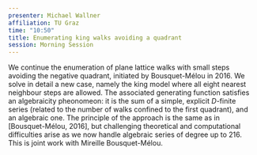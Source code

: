 ```yaml
---
presenter: Michael Wallner
affiliation: TU Graz
time: "10:50"
title: Enumerating king walks avoiding a quadrant
session: Morning Session
---
```


We continue the enumeration of plane lattice walks with small steps avoiding the negative
quadrant, initiated by Bousquet-Mélou in 2016. We solve in detail a new case, namely the
king model where all eight nearest neighbour steps are allowed. The associated generating
function satisfies an algebraicity pheonomeon: it is the sum of a simple, explicit $D$-finite
series (related to the number of walks confined to the first quadrant), and an algebraic one.
The principle of the approach is the same as in [Bousquet-Mélou, 2016], but challenging
theoretical and computational difficulties arise as we now handle algebraic series of degree
up to 216. This is joint work with Mireille Bousquet-Mélou.